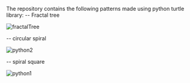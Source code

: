 The repository contains the following patterns made using python turtle library:
-- Fractal tree

![fractalTree](https://user-images.githubusercontent.com/73735384/219845872-0aa76724-4f65-4063-81d7-87cfcb3a429c.png)

-- circular spiral

![python2](https://user-images.githubusercontent.com/73735384/219845883-c6367417-a810-46f1-9f71-e62387ab1889.png)

-- spiral square

![python1](https://user-images.githubusercontent.com/73735384/219845887-a3bdad39-7310-4c24-a0ba-9f9abc158ea5.png)
